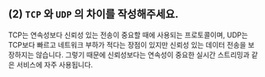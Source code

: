 ## (2) `TCP` 와 `UDP` 의 차이를 작성해주세요.

TCP는 연속성보다 신뢰성 있는 전송이 중요할 때에 사용되는 프로토콜이며, UDP는 TCP보다 빠르고 네트워크 부하가 적다는 장점이 있지만 신뢰성 있는 데이터 전송을 보장하지는 않습니다. 그렇기 때문에 신뢰성보다는 연속성이 중요한 실시간 스트리밍과 같은 서비스에 자주 사용됩니다.
